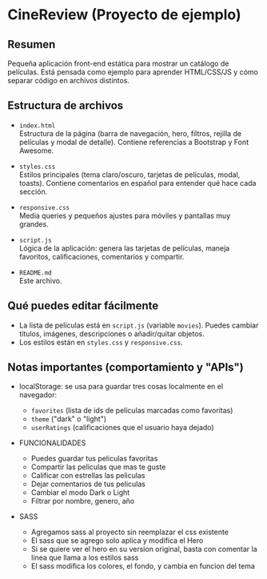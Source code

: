 # CineReview (Proyecto de ejemplo)

Resumen
-------
Pequeña aplicación front-end estática para mostrar un catálogo de películas. Está pensada como ejemplo para aprender HTML/CSS/JS y cómo separar código en archivos distintos.

Estructura de archivos
----------------------
- `index.html`  
  Estructura de la página (barra de navegación, hero, filtros, rejilla de películas y modal de detalle). Contiene referencias a Bootstrap y Font Awesome.

- `styles.css`  
  Estilos principales (tema claro/oscuro, tarjetas de películas, modal, toasts). Contiene comentarios en español para entender qué hace cada sección.

- `responsive.css`  
  Media queries y pequeños ajustes para móviles y pantallas muy grandes.

- `script.js`  
  Lógica de la aplicación: genera las tarjetas de películas, maneja favoritos, calificaciones, comentarios y compartir.

- `README.md`  
  Este archivo.

Qué puedes editar fácilmente
---------------------------
- La lista de películas está en `script.js` (variable `movies`). Puedes cambiar títulos, imágenes, descripciones o añadir/quitar objetos.
- Los estilos están en `styles.css` y `responsive.css`.

Notas importantes (comportamiento y "APIs")
--------------------------------------------
- localStorage: se usa para guardar tres cosas localmente en el navegador:
  - `favorites` (lista de ids de películas marcadas como favoritas)
  - `theme` ("dark" o "light")
  - `userRatings` (calificaciones que el usuario haya dejado)


- FUNCIONALIDADES

    - Puedes guardar tus peliculas favoritas
    - Compartir las peliculas que mas te guste
    - Calificar con estrellas las peliculas
    - Dejar comentarios de tus peliculas
    - Cambiar el modo Dark o Light
    - Filtrar por nombre, genero, año


- SASS

    - Agregamos sass al proyecto sin reemplazar el css existente
    - El sass que se agrego solo aplica y modifica el Hero
    - Si se quiere ver el hero en su version original, basta con comentar la linea que llama a los estilos sass
    - El sass modifica los colores, el fondo, y cambia en funcion del tema
